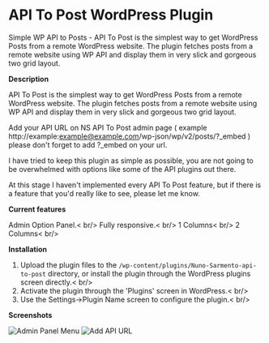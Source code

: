 # API To Post WordPress Plugin

Simple WP API to Posts - API To Post is the simplest way to get WordPress Posts from a remote WordPress website. The plugin fetches posts from a remote website using WP API and display them in very slick and gorgeous two grid layout.


**Description**

API To Post is the simplest way to get WordPress Posts from a remote WordPress website. The plugin fetches posts from a remote website using WP API and display them in very slick and gorgeous two grid layout.

Add your API URL on NS API To Post admin page ( example http://example:example@example.com/wp-json/wp/v2/posts/?_embed ) please don't forget to add ?_embed on your url.

I have tried to keep this plugin as simple as possible, you are not going to be overwhelmed with options like some of the API plugins out there.

At this stage I haven't implemented every  API To Post feature, but if there is a feature that you'd really like to see, please let me know.


**Current features**

Admin Option Panel.< br/>
Fully responsive.< br/>
1 Columns< br/>
2 Columns< br/>


**Installation**

1. Upload the plugin files to the `/wp-content/plugins/Nuno-Sarmento-api-to-post` directory, or install the plugin through the WordPress plugins screen directly.< br/>
2. Activate the plugin through the 'Plugins' screen in WordPress.< br/>
3. Use the Settings->Plugin Name screen to configure the plugin.< br/>


**Screenshots**


![Admin Panel Menu](https://github.com/nfsarmento/nuno-sarmento-api-to-post/blob/master/assets/images/screenshot-1.png "Optional title")
![Add API URL](https://github.com/nfsarmento/nuno-sarmento-api-to-post/blob/master/assets/images/screenshot-2.png "Optional title")



